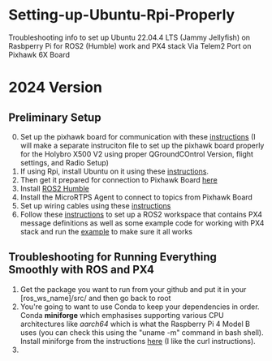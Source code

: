 # Setting-up-Ubuntu-Rpi-Properly
Troubleshooting info to set up Ubuntu 22.04.4 LTS (Jammy Jellyfish) on Rasbperry Pi for ROS2 (Humble) work and PX4 stack Via Telem2 Port on Pixhawk 6X Board 

# 2024 Version
## Preliminary Setup
0. Set up the pixhawk board for communication with these [instructions](https://docs.px4.io/v1.14/en/companion_computer/pixhawk_rpi.html#ros-2-and-uxrce-dds) (I will make a separate instruciton file to set up the pixhawk board properly for the Holybro X500 V2 using proper QGroundCOntrol Version, flight settings, and Radio Setup)
1. If using Rpi, install Ubuntu on it using these [instructions](https://docs.px4.io/v1.14/en/companion_computer/pixhawk_rpi.html#ubuntu-setup-on-rpi).
2. Then get it prepared for connection to Pixhawk Board [here](https://ubuntu.com/tutorials/how-to-install-ubuntu-desktop-on-raspberry-pi-4#1-overview)
3. Install [ROS2 Humble](https://docs.ros.org/en/humble/Installation/Ubuntu-Install-Debians.html)
4. Install the MicroRTPS Agent to connect to topics from Pixhawk Board
5. Set up wiring cables using these [instructions](https://docs.px4.io/v1.14/en/companion_computer/pixhawk_rpi.html#wiring)
6. Follow these [instructions](https://docs.px4.io/v1.14/en/ros/ros2_comm.html#build-ros-2-workspace) to set up a ROS2 workspace that contains PX4 message definitions as well as some example code for working with PX4 stack and run the [example](https://docs.px4.io/v1.14/en/ros/ros2_comm.html#running-the-example) to make sure it all works

   
## Troubleshooting for Running Everything Smoothly with ROS and PX4
1. Get the package you want to run from your github and put it in your [ros_ws_name]/src/ and then go back to root
2. You're going to want to use Conda to keep your dependencies in order. Conda **miniforge** which emphasises supporting various CPU architectures like _aarch64_ which is what the Raspberry Pi 4 Model B uses (you can check this using the "uname -m" command in bash shell). Install miniforge from the instructions [here](https://github.com/conda-forge/miniforge?tab=readme-ov-file#install) (I like the curl instructions).
3. 


